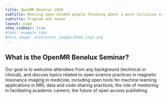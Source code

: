 ```yaml
---
title: OpenMR Benelux 2020
subtitle: Meeting open-minded people thinking about a more inclusive science
subtitle: Program and Venue
layout: page
show_sidebar: true
#tabs: example_tabs
#hero_image: assets/ext_images/Home_logo.png
---
```


## What is the OpenMR Benelux Seminar?

Our goal is to welcome attendees from any background (technical or clinical), and discuss topics related to open science practices in magnetic resonance imaging in medicine, including open tools for machine learning applications in MRI; data and code sharing practices; the role of mentoring in facilitating academic careers; the future of open access publishing.
